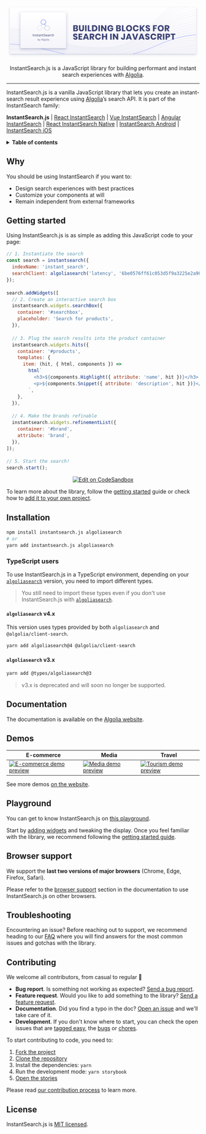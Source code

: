 <p align="center">
  <a href="https://www.algolia.com/doc/guides/building-search-ui/what-is-instantsearch/js/">
    <img alt="InstantSearch.js" src=".github/banner.png">
  </a>

  <p align="center">
    InstantSearch.js is a JavaScript library for building performant and instant search experiences with <a href="https://www.algolia.com/?utm_source=instantsearch.js&utm_campaign=repository">Algolia</a>.
  </p>
</p>

---

InstantSearch.js is a vanilla JavaScript library that lets you create an instant-search result experience using [Algolia][algolia-website]’s search API. It is part of the InstantSearch family:

**InstantSearch.js** | [React InstantSearch][react-instantsearch-github] | [Vue InstantSearch][vue-instantsearch-github] | [Angular InstantSearch][instantsearch-angular-github] | [React InstantSearch Native][react-instantsearch-github] | [InstantSearch Android][instantsearch-android-github] | [InstantSearch iOS][instantsearch-ios-github]

<details>
  <summary><strong>Table of contents</strong></summary>

<!-- START doctoc generated TOC please keep comment here to allow auto update -->
<!-- DON'T EDIT THIS SECTION, INSTEAD RE-RUN doctoc TO UPDATE -->


- [Why](#why)
- [Getting started](#getting-started)
- [Installation](#installation)
  - [TypeScript users](#typescript-users)
- [Documentation](#documentation)
- [Demos](#demos)
- [Playground](#playground)
- [Browser support](#browser-support)
- [Troubleshooting](#troubleshooting)
- [Contributing](#contributing)
- [License](#license)

<!-- END doctoc generated TOC please keep comment here to allow auto update -->

</details>

## Why

You should be using InstantSearch if you want to:

- Design search experiences with best practices
- Customize your components at will
- Remain independent from external frameworks

## Getting started

Using InstantSearch.js is as simple as adding this JavaScript code to your page:

```javascript
// 1. Instantiate the search
const search = instantsearch({
  indexName: 'instant_search',
  searchClient: algoliasearch('latency', '6be0576ff61c053d5f9a3225e2a90f76'),
});

search.addWidgets([
  // 2. Create an interactive search box
  instantsearch.widgets.searchBox({
    container: '#searchbox',
    placeholder: 'Search for products',
  }),

  // 3. Plug the search results into the product container
  instantsearch.widgets.hits({
    container: '#products',
    templates: {
      item: (hit, { html, components }) =>
        html`
          <h3>${components.Highlight({ attribute: 'name', hit })}</h3>
          <p>${components.Snippet({ attribute: 'description', hit })}</p>
        `,
    },
  }),

  // 4. Make the brands refinable
  instantsearch.widgets.refinementList({
    container: '#brand',
    attribute: 'brand',
  }),
]);

// 5. Start the search!
search.start();
```

<p align="center">
  <a href="https://codesandbox.io/s/github/algolia/doc-code-samples/tree/master/InstantSearch.js/getting-started" title="Edit on CodeSandbox">
    <img alt="Edit on CodeSandbox" src="https://codesandbox.io/static/img/play-codesandbox.svg">
  </a>
</p>

To learn more about the library, follow the [getting started](https://www.algolia.com/doc/guides/building-search-ui/getting-started/js/) guide or check how to [add it to your own project](https://www.algolia.com/doc/guides/building-search-ui/installation/js/).

## Installation

```sh
npm install instantsearch.js algoliasearch
# or
yarn add instantsearch.js algoliasearch
```

### TypeScript users

To use InstantSearch.js in a TypeScript environment, depending on your [`algoliasearch`](https://github.com/algolia/algoliasearch-client-javascript) version, you need to import different types.

> You still need to import these types even if you don't use InstantSearch.js with [`algoliasearch`](https://github.com/algolia/algoliasearch-client-javascript).

#### `algoliasearch` v4.x

This version uses types provided by both `algoliasearch` and `@algolia/client-search`.

```bash
yarn add algoliasearch@4 @algolia/client-search
```

#### `algoliasearch` v3.x

```bash
yarn add @types/algoliasearch@3
```

> v3.x is deprecated and will soon no longer be supported.

## Documentation

The documentation is available on the [Algolia website](https://www.algolia.com/doc/guides/building-search-ui/what-is-instantsearch/js/).

## Demos

| E-commerce | Media | Travel |
| --- | --- | --- |
| <a href="https://instantsearchjs.netlify.com/examples/e-commerce/"><img src="https://www.algolia.com/doc/assets/images/build-search-ui/demos/e-commerce-2c7ed6b6.png" width="250" alt="E-commerce demo preview"></a> | <a href="https://instantsearchjs.netlify.com/examples/media/"><img src="https://www.algolia.com/doc/assets/images/build-search-ui/demos/media-articles-abc153ab.png" width="250" alt="Media demo preview"></a> | <a href="https://instantsearchjs.netlify.com/examples/tourism/"><img src="https://instantsearchjs.netlify.com/examples/tourism/capture.png" width="250" alt="Tourism demo preview"></a> |

See more demos [on the website](https://www.algolia.com/doc/guides/building-search-ui/resources/demos/js/).

## Playground

You can get to know InstantSearch.js on [this playground](https://codesandbox.io/s/github/algolia/create-instantsearch-app/tree/templates/instantsearch.js).

Start by [adding widgets](https://www.algolia.com/doc/guides/building-search-ui/widgets/showcase/js/) and tweaking the display. Once you feel familiar with the library, we recommend following the [getting started guide](https://www.algolia.com/doc/guides/building-search-ui/getting-started/js/).

## Browser support

We support the **last two versions of major browsers** (Chrome, Edge, Firefox, Safari).

Please refer to the [browser support](https://www.algolia.com/doc/guides/building-search-ui/installation/js/#browser-support) section in the documentation to use InstantSearch.js on other browsers.

## Troubleshooting

Encountering an issue? Before reaching out to support, we recommend heading to our [FAQ](https://www.algolia.com/doc/guides/building-search-ui/troubleshooting/faq/js/) where you will find answers for the most common issues and gotchas with the library.

## Contributing

We welcome all contributors, from casual to regular 💙

- **Bug report**. Is something not working as expected? [Send a bug report][contributing-bugreport].
- **Feature request**. Would you like to add something to the library? [Send a feature request][contributing-featurerequest].
- **Documentation**. Did you find a typo in the doc? [Open an issue][contributing-newissue] and we'll take care of it.
- **Development**. If you don't know where to start, you can check the open issues that are [tagged easy][contributing-label-easy], the [bugs][contributing-label-bug] or [chores][contributing-label-chore].

To start contributing to code, you need to:

1.  [Fork the project](https://help.github.com/articles/fork-a-repo/)
1.  [Clone the repository](https://help.github.com/articles/cloning-a-repository/)
1.  Install the dependencies: `yarn`
1.  Run the development mode: `yarn storybook`
1.  [Open the stories](http://localhost:6006)

Please read [our contribution process](https://github.com/algolia/instantsearch.js/blob/master/CONTRIBUTING.md) to learn more.

## License

InstantSearch.js is [MIT licensed][license-url].

<!-- Links -->

[license-url]: LICENSE
[algolia-website]: https://www.algolia.com/?utm_source=instantsearch.js&utm_campaign=repository
[react-instantsearch-github]: https://github.com/algolia/instantsearch.js/
[vue-instantsearch-github]: https://github.com/algolia/vue-instantsearch
[instantsearch-android-github]: https://github.com/algolia/instantsearch-android
[instantsearch-ios-github]: https://github.com/algolia/instantsearch-ios
[instantsearch-angular-github]: https://github.com/algolia/angular-instantsearch
[contributing-bugreport]: https://github.com/algolia/instantsearch.js/issues/new?template=BUG_REPORT.yml&labels=triage,Library%3A%20InstantSearch.js
[contributing-featurerequest]: https://github.com/algolia/instantsearch.js/discussions/new?category=ideas&labels=triage,Library%3A%20InstantSearch.js&title=Feature%20request%3A%20
[contributing-newissue]: https://github.com/algolia/instantsearch.js/issues/new?labels=triage,Library%3A%20InstantSearch.js
[contributing-label-easy]: https://github.com/algolia/instantsearch.js/issues?q=is%3Aopen+is%3Aissue+label%3A%22Difficulty%3A+Easy%22+label%3A%22Library%3A%20InstantSearch.js%22
[contributing-label-bug]: https://github.com/algolia/instantsearch.js/issues?q=is%3Aissue+is%3Aopen+label%3A%22Type%3A+Bug%22+label%3A%22Library%3A%20InstantSearch.js%22
[contributing-label-chore]: https://github.com/algolia/instantsearch.js/issues?q=is%3Aissue+is%3Aopen+label%3A%22Type%3A+Chore%22+label%3A%22Library%3A%20InstantSearch.js%22
